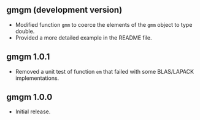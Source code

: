 ## gmgm (development version)

* Modified function `gmm` to coerce the elements of the `gmm` object to type double.
* Provided a more detailed example in the README file.

## gmgm 1.0.1

* Removed a unit test of function `em` that failed with some BLAS/LAPACK implementations.

## gmgm 1.0.0

* Initial release.
